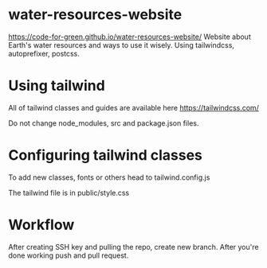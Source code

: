 # water-resources-website
https://code-for-green.github.io/water-resources-website/
Website about Earth's water resources and ways to use it wisely. Using tailwindcss, autoprefixer, postcss.

# Using tailwind 
All of tailwind classes and guides are available here https://tailwindcss.com/

Do not change node_modules, src and package.json files.

# Configuring tailwind classes
To add new classes, fonts or others head to tailwind.config.js

The tailwind file is in public/style.css

# Workflow

After creating SSH key and pulling the repo, create new branch. After you're done working push and pull request.
